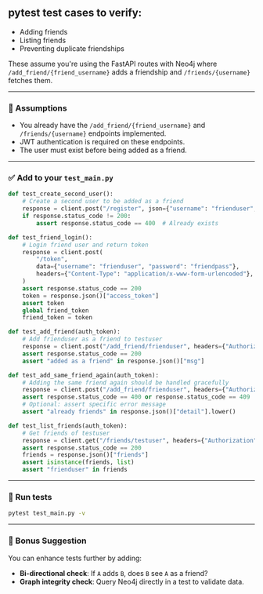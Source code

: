 ## **pytest test cases** to verify:

* Adding friends
* Listing friends
* Preventing duplicate friendships

These assume you're using the FastAPI routes with Neo4j where `/add_friend/{friend_username}` adds a friendship and `/friends/{username}` fetches them.

---

### 🔧 Assumptions

* You already have the `/add_friend/{friend_username}` and `/friends/{username}` endpoints implemented.
* JWT authentication is required on these endpoints.
* The user must exist before being added as a friend.

---

### ✅ Add to your `test_main.py`

```python
def test_create_second_user():
    # Create a second user to be added as a friend
    response = client.post("/register", json={"username": "frienduser", "password": "friendpass"})
    if response.status_code != 200:
        assert response.status_code == 400  # Already exists

def test_friend_login():
    # Login friend user and return token
    response = client.post(
        "/token",
        data={"username": "frienduser", "password": "friendpass"},
        headers={"Content-Type": "application/x-www-form-urlencoded"},
    )
    assert response.status_code == 200
    token = response.json()["access_token"]
    assert token
    global friend_token
    friend_token = token

def test_add_friend(auth_token):
    # Add frienduser as a friend to testuser
    response = client.post("/add_friend/frienduser", headers={"Authorization": f"Bearer {auth_token}"})
    assert response.status_code == 200
    assert "added as a friend" in response.json()["msg"]

def test_add_same_friend_again(auth_token):
    # Adding the same friend again should be handled gracefully
    response = client.post("/add_friend/frienduser", headers={"Authorization": f"Bearer {auth_token}"})
    assert response.status_code == 400 or response.status_code == 409
    # Optional: assert specific error message
    assert "already friends" in response.json()["detail"].lower()

def test_list_friends(auth_token):
    # Get friends of testuser
    response = client.get("/friends/testuser", headers={"Authorization": f"Bearer {auth_token}"})
    assert response.status_code == 200
    friends = response.json()["friends"]
    assert isinstance(friends, list)
    assert "frienduser" in friends
```

---

### 🧪 Run tests

```bash
pytest test_main.py -v
```

---

### 🚀 Bonus Suggestion

You can enhance tests further by adding:

* **Bi-directional check**: If `A` adds `B`, does `B` see `A` as a friend?
* **Graph integrity check**: Query Neo4j directly in a test to validate data.

